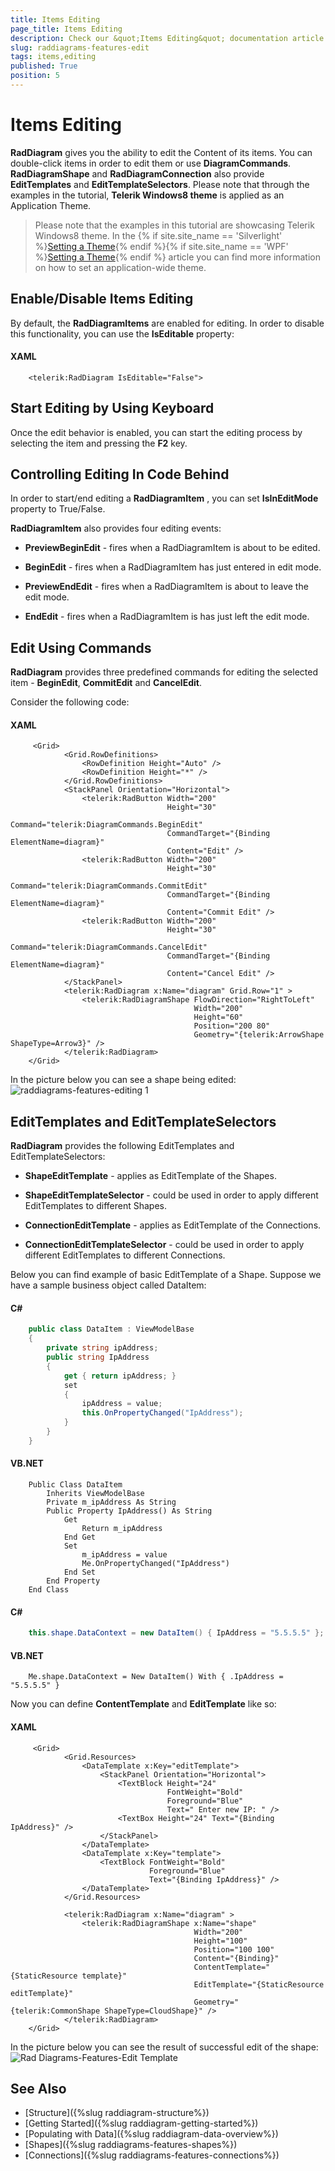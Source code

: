 ```yaml
---
title: Items Editing
page_title: Items Editing
description: Check our &quot;Items Editing&quot; documentation article for the RadDiagram {{ site.framework_name }} control.
slug: raddiagrams-features-edit
tags: items,editing
published: True
position: 5
---
```


# Items Editing

__RadDiagram__ gives you the ability to edit the Content of its items. You can double-click items in order to edit them or use __DiagramCommands__. __RadDiagramShape__ and __RadDiagramConnection__ also provide __EditTemplates__ and __EditTemplateSelectors__. Please note that through the examples in the tutorial, __Telerik Windows8 theme__ is applied as an Application Theme.

>Please note that the examples in this tutorial are showcasing Telerik Windows8 theme. In the {% if site.site_name == 'Silverlight' %}[Setting a Theme](http://www.telerik.com/help/silverlight/common-styling-apperance-setting-theme.html#Setting_Application-Wide_Built-In_Theme_in_the_Code-Behind){% endif %}{% if site.site_name == 'WPF' %}[Setting a Theme](http://www.telerik.com/help/wpf/common-styling-apperance-setting-theme-wpf.html#Setting_Application-Wide_Built-In_Theme_in_the_Code-Behind){% endif %} article you can find more information on how to set an application-wide theme.

## Enable/Disable Items Editing

By default, the __RadDiagramItems__ are enabled for editing. In order to disable this functionality, you can use the __IsEditable__ property:		

#### __XAML__	
```XAML
	<telerik:RadDiagram IsEditable="False">
```

## Start Editing by Using Keyboard

Once the edit behavior is enabled, you can start the editing process by selecting the item and pressing the __F2__ key.		

## Controlling Editing In Code Behind

In order to start/end editing a __RadDiagramItem__ , you can set __IsInEditMode__ property to True/False.		

__RadDiagramItem__ also provides four editing events:		

* __PreviewBeginEdit__ - fires when a RadDiagramItem is about to be edited.			  

* __BeginEdit__ - fires when a RadDiagramItem has just entered in edit mode.			  

* __PreviewEndEdit__ - fires when a RadDiagramItem is about to leave the edit mode.			  

* __EndEdit__ - fires when a RadDiagramItem is has just left the edit mode.			  

## Edit Using Commands

__RadDiagram__ provides three predefined commands for editing the selected item - __BeginEdit__, __CommitEdit__ and __CancelEdit__.		

Consider the following code: 
#### __XAML__
```XAML
	 <Grid>
	        <Grid.RowDefinitions>
	            <RowDefinition Height="Auto" />
	            <RowDefinition Height="*" />
	        </Grid.RowDefinitions>
	        <StackPanel Orientation="Horizontal">
	            <telerik:RadButton Width="200" 
	                               Height="30"
	                               Command="telerik:DiagramCommands.BeginEdit"
	                               CommandTarget="{Binding ElementName=diagram}"
	                               Content="Edit" />
	            <telerik:RadButton Width="200" 
	                               Height="30"
	                               Command="telerik:DiagramCommands.CommitEdit"
	                               CommandTarget="{Binding ElementName=diagram}"
	                               Content="Commit Edit" />
	            <telerik:RadButton Width="200" 
	                               Height="30"
	                               Command="telerik:DiagramCommands.CancelEdit"
	                               CommandTarget="{Binding ElementName=diagram}"
	                               Content="Cancel Edit" />
	        </StackPanel>
	        <telerik:RadDiagram x:Name="diagram" Grid.Row="1" >
	            <telerik:RadDiagramShape FlowDirection="RightToLeft" 
	                                     Width="200"
	                                     Height="60" 
	                                     Position="200 80"
	                                     Geometry="{telerik:ArrowShape ShapeType=Arrow3}" />
	        </telerik:RadDiagram>
	</Grid>
```

In the picture below you can see a shape being edited:
![raddiagrams-features-editing 1](images/raddiagrams-features-editing1.png)

## EditTemplates and EditTemplateSelectors

__RadDiagram__ provides the following EditTemplates and EditTemplateSelectors:		

* __ShapeEditTemplate__ - applies as EditTemplate of the Shapes.			  

* __ShapeEditTemplateSelector__ - could be used in order to apply different EditTemplates to different Shapes.			  

* __ConnectionEditTemplate__ - applies as EditTemplate of the Connections.			  

* __ConnectionEditTemplateSelector__ - could be used in order to apply different EditTemplates to different Connections.			  

Below you can find example of basic EditTemplate of a Shape. Suppose we have a sample business object called DataItem:

#### __C#__
```C#
	public class DataItem : ViewModelBase
	{
		private string ipAddress;
		public string IpAddress
		{
			get { return ipAddress; }
			set
			{
				ipAddress = value;
				this.OnPropertyChanged("IpAddress");
			}
		}
	}
```

#### __VB.NET__
```VB.NET
	Public Class DataItem
		Inherits ViewModelBase
		Private m_ipAddress As String
		Public Property IpAddress() As String
			Get
				Return m_ipAddress
			End Get
			Set
				m_ipAddress = value
				Me.OnPropertyChanged("IpAddress")
			End Set
		End Property
	End Class
```

#### __C#__
```C#
	this.shape.DataContext = new DataItem() { IpAddress = "5.5.5.5" };
```

#### __VB.NET__
```VB.NET
	Me.shape.DataContext = New DataItem() With { .IpAddress = "5.5.5.5" }
```

Now you can define __ContentTemplate__ and __EditTemplate__ like so:
		
#### __XAML__
```XAML
	 <Grid>
	        <Grid.Resources>
	            <DataTemplate x:Key="editTemplate">
	                <StackPanel Orientation="Horizontal">
	                    <TextBlock Height="24" 
	                               FontWeight="Bold"
	                               Foreground="Blue"
	                               Text=" Enter new IP: " />
	                    <TextBox Height="24" Text="{Binding IpAddress}" />
	                </StackPanel>
	            </DataTemplate>
	            <DataTemplate x:Key="template">
	                <TextBlock FontWeight="Bold" 
	                           Foreground="Blue"
	                           Text="{Binding IpAddress}" />
	            </DataTemplate>
	        </Grid.Resources>
	        
	        <telerik:RadDiagram x:Name="diagram" >
	            <telerik:RadDiagramShape x:Name="shape" 
	                                     Width="200"
	                                     Height="100"
	                                     Position="100 100"
	                                     Content="{Binding}"
	                                     ContentTemplate="{StaticResource template}"
	                                     EditTemplate="{StaticResource editTemplate}"
	                                     Geometry="{telerik:CommonShape ShapeType=CloudShape}" />
	        </telerik:RadDiagram>
	</Grid>
```

In the picture below you can see the result of successful edit of the shape:
![Rad Diagrams-Features-Edit Template](images/RadDiagrams-Features-EditTemplate.png)

## See Also
 * [Structure]({%slug raddiagram-structure%})
 * [Getting Started]({%slug raddiagram-getting-started%})
 * [Populating with Data]({%slug raddiagram-data-overview%})
 * [Shapes]({%slug raddiagrams-features-shapes%})
 * [Connections]({%slug raddiagrams-features-connections%})